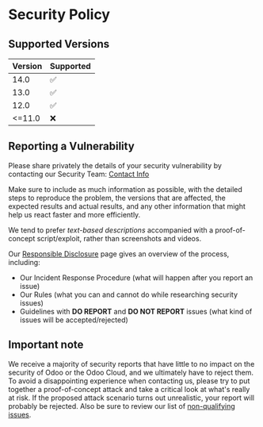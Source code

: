 # Security Policy

## Supported Versions

| Version | Supported          |
| ------- | ------------------ |
| 14.0    | :white_check_mark: |
| 13.0    | :white_check_mark: |
| 12.0    | :white_check_mark: |
| <=11.0  | :x:                |

## Reporting a Vulnerability

Please share privately the details of your security vulnerability by contacting our Security Team:
[Contact Info](https://www.odoo.com/security-report)

Make sure to include as much information as possible, with the detailed steps to reproduce the problem,
the versions that are affected, the expected results and actual results, and any other information that
might help us react faster and more efficiently.

We tend to prefer _text-based descriptions_ accompanied with a proof-of-concept script/exploit, rather
than screenshots and videos.

Our [Responsible Disclosure](https://www.odoo.com/security-report) page gives an overview of the
process, including:

 - Our Incident Response Procedure (what will happen after you report an issue)
 - Our Rules (what you can and cannot do while researching security issues)
 - Guidelines with **DO REPORT** and **DO NOT REPORT** issues
   (what kind of issues will be accepted/rejected)


## Important note

We receive a majority of security reports that have little to no impact on the security of Odoo or
the Odoo Cloud, and we ultimately have to reject them. To avoid a disappointing experience when
contacting us, please try to put together a proof-of-concept attack and take a critical look at
what's really at risk.
If the proposed attack scenario turns out unrealistic, your report will probably be rejected.
Also be sure to review our list of [non-qualifying issues](https://www.odoo.com/security-report#what).
